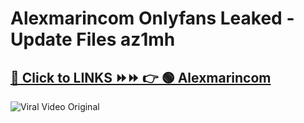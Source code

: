 
 # Alexmarincom Onlyfans Leaked - Update Files az1mh

## <h2><a href="https://clipsfans.com/Alexmarincom&ref=git">🔗 Click to LINKS ⏩⏩ 👉 🟢 Alexmarincom </a></h2>

<a href="https://clipsfans.com/Alexmarincom&ref=git" rel="nofollow" data-target="animated-image.originalLink"><img src="https://i.ibb.co.com/xMMVF88/686577567.gif" alt="Viral Video Original" style="max-width: 100%; display: inline-block;" data-target="animated-image.originalImage"></a>

